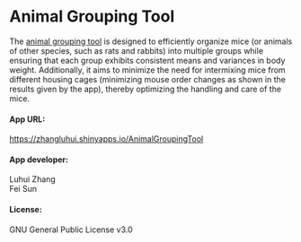 <h1><b>Animal Grouping Tool</b></h1>  
The <a href="https://zhangluhui.shinyapps.io/AnimalGroupingTool">animal grouping tool</a> is designed to efficiently organize mice (or animals of other species, such as rats and rabbits) into multiple groups while ensuring that each group exhibits consistent means and variances in body weight. Additionally, it aims to minimize the need for intermixing mice from different housing cages (minimizing mouse order changes as shown in the results given by the app), thereby optimizing the handling and care of the mice.

<h4><b>App URL:</b></h4>
<a href="https://zhangluhui.shinyapps.io/AnimalGroupingTool">https://zhangluhui.shinyapps.io/AnimalGroupingTool</a>

<h4><b>App developer:</b></h4>
Luhui Zhang<br>
Fei Sun

<h4><b>License:</b></h4>
GNU General Public License v3.0
